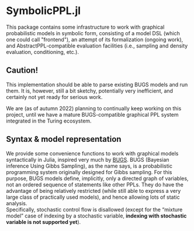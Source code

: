 # SymbolicPPL.jl

This package contains some infrastructure to work with graphical probabilistic models in symbolic form, consisting of a model DSL (which one could call "frontend"), an attempt of its formalization (ongoing work), and AbstractPPL-compatible evaluation facilities (i.e., sampling and density evaluation, conditioning, etc.).

## Caution!

This implementation should be able to parse existing BUGS models and run them.  It is, however, still a bit sketchy, potentially very inefficient, and certainly not yet ready for serious work.  

We are (as of autumn 2022) planning to continually keep working on this project, until we have a mature BUGS-compatible graphical PPL system integrated in the Turing ecosystem.

## Syntax & model representation

We provide some convenience functions to work with graphical models syntactically in Julia, inspired very much by [BUGS](https://www.mrc-bsu.cam.ac.uk/software/bugs/).
BUGS (Bayesian inference Using Gibbs Sampling), as the name says, is a probabilistic programming system originally designed for Gibbs sampling.
For this purpose, BUGS models define, implicitly, only a directed graph of variables, not an ordered sequence of statements like other PPLs.
They do have the advantage of being relatively restricted (while still able to express a very large class of practically used models), and hence allowing lots of static analysis.  
Specifically, stochastic control flow is disallowed (except for the “mixture model” case of indexing by a stochastic variable, **indexing with stochastic variable is not supported yet**).
